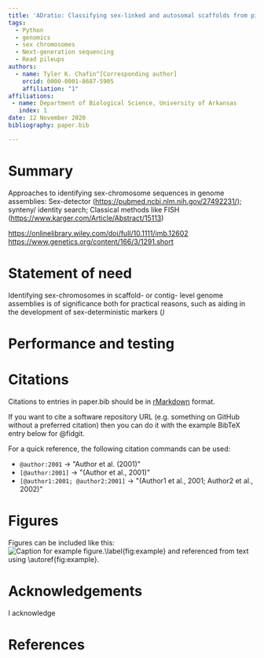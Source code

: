 ```yaml
---
title: 'ADratio: Classifying sex-linked and autosomal scaffolds from pileup data'
tags:
  - Python
  - genomics
  - sex chromosomes
  - Next-generation sequencing
  - Read pileups
authors:
  - name: Tyler K. Chafin^[Corresponding author]
    orcid: 0000-0001-8687-5905
    affiliation: "1" 
affiliations:
 - name: Department of Biological Science, University of Arkansas
   index: 1
date: 12 November 2020
bibliography: paper.bib

---
```


# Summary

Approaches to identifying sex-chromosome sequences in genome assemblies: Sex-detector (https://pubmed.ncbi.nlm.nih.gov/27492231/); synteny/ identity search; 
Classical methods like FISH (https://www.karger.com/Article/Abstract/15113)

https://onlinelibrary.wiley.com/doi/full/10.1111/imb.12602
https://www.genetics.org/content/166/3/1291.short

# Statement of need

Identifying sex-chromosomes in scaffold- or contig- level genome assemblies is of significance both for practical reasons, such as aiding in the development of sex-deterministic markers (<CITE>)


# Performance and testing



# Citations

Citations to entries in paper.bib should be in
[rMarkdown](http://rmarkdown.rstudio.com/authoring_bibliographies_and_citations.html)
format.

If you want to cite a software repository URL (e.g. something on GitHub without a preferred
citation) then you can do it with the example BibTeX entry below for @fidgit.

For a quick reference, the following citation commands can be used:
- `@author:2001`  ->  "Author et al. (2001)"
- `[@author:2001]` -> "(Author et al., 2001)"
- `[@author1:2001; @author2:2001]` -> "(Author1 et al., 2001; Author2 et al., 2002)"

# Figures

Figures can be included like this:
![Caption for example figure.\label{fig:example}](figure.png)
and referenced from text using \autoref{fig:example}.

# Acknowledgements

I acknowledge

# References
